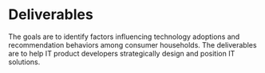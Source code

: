 # Deliverables
The goals are to identify factors influencing technology adoptions and recommendation behaviors among consumer households. The deliverables are to help IT product developers strategically design and position IT solutions.

# 
